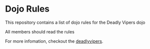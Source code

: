 Dojo Rules
==========

This repository contains a list of dojo rules for the Deadly Vipers dojo

All members should read the rules

For more infomation, checkout the [deadlyvipers](https://github.com/deadlyvipers).
